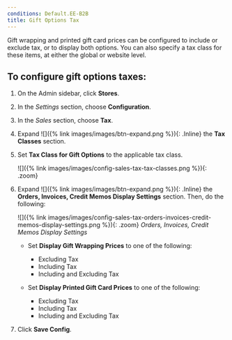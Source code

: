 ```yaml
---
conditions: Default.EE-B2B
title: Gift Options Tax
---
```


Gift wrapping and printed gift card prices can be configured to include or exclude tax, or to display both options. You can also specify a tax class for these items, at either the global or website level.

## To configure gift options taxes:

1. On the Admin sidebar, click **Stores**.

1. In the _Settings_ section, choose **Configuration**.

1. In the _Sales_ section, choose **Tax**.

1. Expand ![]({% link images/images/btn-expand.png %}){: .Inline} the **Tax Classes** section.

1. Set **Tax Class for Gift Options** to the applicable tax class.

    ![]({% link images/images/config-sales-tax-tax-classes.png %}){: .zoom}

1. Expand ![]({% link images/images/btn-expand.png %}){: .Inline} the **Orders, Invoices, Credit Memos Display Settings** section. Then, do the following:

    ![]({% link images/images/config-sales-tax-orders-invoices-credit-memos-display-settings.png %}){: .zoom}
    _Orders, Invoices, Credit Memos Display Settings_

   - Set **Display Gift Wrapping Prices** to one of the following:

      - Excluding Tax
      - Including Tax
      - Including and Excluding Tax

    - Set **Display Printed Gift Card Prices** to one of the following:

      - Excluding Tax
      - Including Tax
      - Including and Excluding Tax

1. Click **Save Config**.
